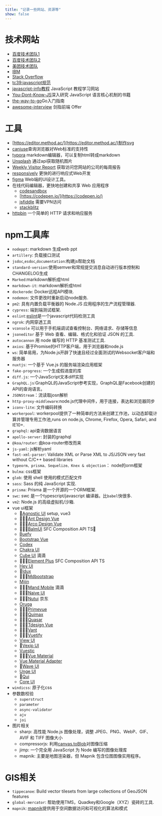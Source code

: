```yaml
---
title: "记录一些网站、资源等"
show: false
---
```



# 技术网站

+ [百度技术团队1](http://fex.baidu.com/)
+ [百度技术团队2](https://efe.baidu.com/)
+ [美团技术团队](https://tech.meituan.com/)
+ [IBM](https://www.ibm.com/developerworks/cn/web/)
+ [Stack Overflow](https://stackoverflow.com/)
+ [tc39:javascript规范](https://tc39.es/)
+ [javascript-info教程](https://javascript.info/) JavaScript 教程学习网站
+ [You-Dont-Know-JS](https://github.com/getify/You-Dont-Know-JS)深入研究 JavaScript 语言核心机制的书籍
+ [the-way-to-go](https://github.com/unknwon/the-way-to-go_ZH_CN)Go入门指南
+ [awesome-interview](https://github.com/hzfe/awesome-interview) 剑指前端 Offer

# 工具

+ [https://editor.method.ac/](https://editor.method.ac/)制作svg  
+ [caniuse](https://caniuse.com/)查询浏览器对Web标准的支持性  
+ [typora](https://www.typora.io/) markdown编辑器，可以复制html转成markdown  
+ [Unsplash](https://source.unsplash.com/) 通过api获取随机图片
+ [Weekly Visitor Report](https://clearbit.com/resources/tools/visitor-report) 获取访问您网站的公司的每周报告
+ [responsively](https://responsively.app/) 更快的进行响应式Web开发
+ [figma](https://www.figma.com/) Web端的UI设计工具。
+ 在线代码编辑器，更快地创建和共享 Web 应用程序
  + [codesandbox](https://codesandbox.io/)
  + [https://codepen.io/](https://codepen.io/)
  + [jsfiddle](https://jsfiddle.net/) 需要VPN访问
  + [stackblitz](https://stackblitz.com/)
 + [httpbin](https://httpbin.org/) 一个简单的 HTTP 请求和响应服务

# npm工具库

+ `nodeppt`: markdown 生成web ppt  
+ `artillery`: 负载接口测试  
+ `jsdoc`,`esdoc`,`documentation`:构建js帮助文档  
+ `standard-version`:使用semver和常规提交消息自动进行版本控制和CHANGELOG生成  
+ `Marked`:markdown解析成html  
+ `markdown-it`: markdown解析成html  
+ `dockerode`: Docker远程API模块.
+ `nodemon`: 文件更改时重新启动node服务.
+ `pm2`: 具有内置负载平衡器的 Node.JS 应用程序的生产流程管理器.
+ `cypress`: 端到端测试框架.
+ `eslint`:[eslint](https://eslint.bootcss.com/)是一个javascript代码检测工具  
+ `ngrok`: 内网穿透工具  
+ `vconsole` 可以用于手机端调试查看控制台、网络请求、存储等信息
+ `jsoneditor` 基于 Web 查看、编辑、格式化和验证 JSON 的工具.
+ `autocannon` 用 node 编写的 HTTP 基准测试工具.
+ `axios`: 基于Promise的HTTP客户端，用于浏览器和node.js  
+ `ws`: 简单易用，为Node.js开辟了快速且经过全面测试的Websocket客户端和服务器  
+ `nuxtjs`: 一个基于 Vue.js 的服务端渲染应用框架  
+ `fake-progress`: 一个生成假进度的库  
+ `diff.js`: 一个JavaScript文本diff实现  
+ `GraphQL.js`:GraphQL的JavaScript参考实现，GraphQL是Facebook创建的API的查询语言。  
+ `JSONStream`：流读取josn解析  
+ `http-proxy-middleware`:node.js代理中间件，用于连接，表达和浏览器同步  
+ `iconv-lite`: 文件编码转换  
+ `workerpool`: workerpool提供了一种简单的方法来创建工作池，以动态卸载计算并管理专用工作池,runs on node.js, Chrome, Firefox, Opera, Safari, and IE10+.  
+ `graphql`: api查询数据语言  
+ `apollo-server`: 封装的graphql  
+ `@koa/router`: 由koa-router修改而来  
+ `js-yaml`: js解析yaml  
+ `fast-xml-parser`: Validate XML or Parse XML to JS/JSON very fast without C/C++ based libraries  
+ `typeorm、prisma、Sequelize、Knex & objection`： node的orm框架  
+ `bulma`: css框架
+ `glob`: 使用 shell 使用的模式匹配文件
+ `sass`: Sass 的纯 JavaScript 实现.
+ `prisma`: Prisma 是一个开源的一个ORM框架.
+ `swc`: swc 是一个typescript/javascript 编译器。比`babel`快很多.
+ `vm2`: Node.js 的高级虚拟机/沙箱.
+ vue ui框架  
  + 🌟[Agnostic UI](https://agnosticui.com/) setup, vue3
  + 🌟🌟🌟[Ant Design Vue](https://antdv.com/)
  + 🌟🌟🌟[Arco Design Vue](https://arco.design/vue/docs/start)
  + 🌟🌟🌟[BalmUI](https://material.balmjs.com/) SFC Composition API TS👀
  + [Buefy](https://buefy.org/)
  + [Bootstrap Vue](https://bootstrap-vue.org/)
  + [Codex](https://doc.wikimedia.org/codex/main/)
  + [Chakra UI](https://chakra-ui.com/)
  + [Cube UI](https://didi.github.io/cube-ui/#/zh-CN) 滴滴
  + 🌟🌟🌟[Element Plus](https://element-plus.org/) SFC Composition API TS
  + [Hey UI](https://v2.heyui.top)
  + 🌟[Idux](https://idux.site/)
  + 🌟🌟🌟[Mdbootstrap](https://mdbootstrap.com/)
  + [Mijin](https://lecoueyl.github.io/mijin.web)
  + 🌟🌟🌟[Mand Mobile](https://mand-mobile.github.io/) 滴滴
  + 🌟🌟🌟[Naive UI](https://naiveui.com)
  + 🌟🌟🌟[Nutui](https://nutui.jd.com/#/) 京东
  + [Oruga](https://oruga.io/)
  + 🌟🌟🌟[Primevue](https://primefaces.org/primevue/)
  + 🌟🌟🌟[Quimax](https://quimax.dev/)
  + 🌟🌟🌟[Quasar](https://quasar.dev/)
  + 🌟🌟🌟[Tdesign Vue](https://tdesign.tencent.com/vue-next/overview)
  + 🌟🌟🌟[Vant](https://youzan.github.io/vant/)
  + 🌟🌟🌟[Vuetify](https://vuetifyjs.com/)
  + [View UI](https://www.iviewui.com/)
  + 🌟[Vexip UI](https://www.vexipui.com)
  + [Vuestic](https://vuestic.dev/)
  + 🌟🌟🌟[Vue Material](https://www.creative-tim.com/vuematerial)
  + [Vue Material Adapter](https://pgbross.github.io/vue-material-adapter)
  + 🌟[Wave UI](https://antoniandre.github.io/wave-ui/)
  + [Unge UI](https://ungeui.github.io/ungeui/)
  + 🌟[Qui](https://qvant-lab.github.io/qui/)
  + [Core UI](https://coreui.io/vue/docs/getting-started/introduction.html)
+ `windicss`: 原子化css
+ 参数数校验
  + `superstruct`
  + `parameter`
  + `async-validator`
  + `ajv`
  + `joi`
+ 图片相关
  - sharp: 高性能 Node.js 图像处理，调整 JPEG、PNG、WebP、GIF、AVIF 和 TIFF 图像大小
  - compressorjs: 利用[canvas.toBlob](https://developer.mozilla.org/en-US/docs/Web/API/HTMLCanvasElement/toBlob)对图像压缩
  - jimp: 一个完全用 JavaScript 为 Node 编写的图像处理库
  - mapnik: 主要是地图渲染器，但 Mapnik 包含位图图像实用程序。
# GIS相关

+ `tippecanoe`: Build vector tilesets from large collections of GeoJSON features  
+ `global-mercator`: 帮助使用TMS，Quadkey和Google（XYZ）瓷砖的工具.
+ `mapnik`: [mapnik](http://mapnik.org)提供用于空间数据访问和可视化的算法和模式
